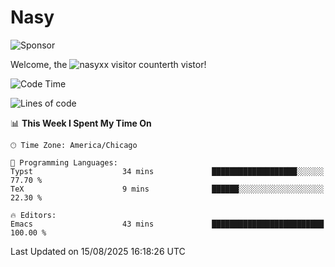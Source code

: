 # Nasy

<!--
<p align="center">
<img height="200" src="https://github-readme-stats.vercel.app/api?username=nasyxx&count_private=true&show_icons=true&theme=dracula&include_all_commits=true"/>
<img height="200" src="https://github-readme-stats.vercel.app/api/top-langs/?username=nasyxx&theme=dracula&hide=html,jupyter+notebook&count_private=true&show_icons=true"/>
</p>

  
----------------
-->

![Sponsor](https://img.shields.io/static/v1.svg?label=Sponsor&message=%E2%9D%A4&logo=GitHub&style=flat&color=pink)
 
Welcome, the ![nasyxx visitor counter](https://count.getloli.com/get/@nasyxx?theme=rule34)th vistor!
 
<!--START_SECTION:waka-->
![Code Time](http://img.shields.io/badge/Code%20Time-4%2C749%20hrs%2033%20mins-blue)

![Lines of code](https://img.shields.io/badge/From%20Hello%20World%20I%27ve%20Written-6.3%20million%20lines%20of%20code-blue)

📊 **This Week I Spent My Time On** 

```text
🕑︎ Time Zone: America/Chicago

💬 Programming Languages: 
Typst                    34 mins             ███████████████████░░░░░░   77.70 % 
TeX                      9 mins              ██████░░░░░░░░░░░░░░░░░░░   22.30 % 

🔥 Editors: 
Emacs                    43 mins             █████████████████████████   100.00 % 
```


 Last Updated on 15/08/2025 16:18:26 UTC
<!--END_SECTION:waka-->

<!-- ![visitors](https://visitor-badge.laobi.icu/badge?page_id=nasyxx.nasyxx) -->
